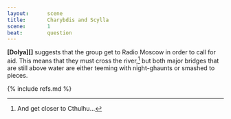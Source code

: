 ```yaml
---
layout:      scene
title:       Charybdis and Scylla
scene:       1
beat:        question
---
```



**[Dolya][]** suggests that the group get to Radio Moscow in order to call for aid.
This means that they must cross the river,[^0]
but both major bridges that are still above water are either teeming with night-ghaunts or smashed to pieces.

[^0]: And get closer to Cthulhu...


{% include refs.md %}
